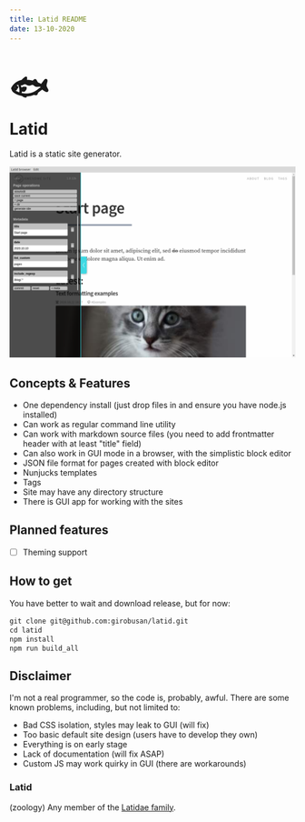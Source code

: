 ```yaml
---
title: Latid README
date: 13-10-2020
---
```

# <div style="font-size:200%;">&#128031;</div>Latid

Latid is a static site generator. 

![screenshot](docs/pix/main_gui.png) 

## Concepts & Features

- One dependency install (just drop files in and ensure you have node.js installed)
- Can work as regular command line utility
- Can work with markdown source files (you need to add frontmatter header with at least "title" field)
- Can also work in GUI mode in a browser, with the simplistic block editor
- JSON file format for pages created with block editor
- Nunjucks templates
- Tags 
- Site may have any directory structure 
- There is GUI app for working with the sites

## Planned features

- [ ] Theming support

## How to get 

You have better to wait and download release, but for now:


    git clone git@github.com:girobusan/latid.git
    cd latid 
    npm install
    npm run build_all


## Disclaimer

I'm not a real programmer, so the code is, probably, awful. There are some known problems, including, but not limited to:

- Bad CSS isolation, styles may leak to GUI (will fix)
- Too basic default site design (users have to develop they own)
- Everything is on early stage
- Lack of documentation (will fix ASAP)
- Custom JS may work quirky in GUI (there are workarounds)

### Latid
(zoology) Any member of the [Latidae family](https://en.wikipedia.org/wiki/Latidae).

